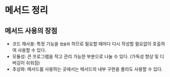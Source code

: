 # 메서드 정리

## 메서드 사용의 장점

- 코드 재사용: 특정 기능을 `캡슐화` 하므로 필요할 때마다 다시 작성할 필요없이 호출하여 사용할 수 있다.
- 모듈성: 큰 프로그램을 작고 관리 가능한 부분으로 나눌 수 있다. (가독성 향상 및 디버깅이 쉬워짐)
- 추상화: 메서드를 사용하는 곳에서는 메서드의 내부 구현을 몰라도 사용할 수 있다.
